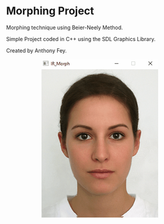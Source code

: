 # Morphing Project
Morphing technique using Beier-Neely Method.

Simple Project coded in C++ using the SDL Graphics Library.

Created by Anthony Fey.

<p align="center">
<img src="Example.gif" />
</p>
